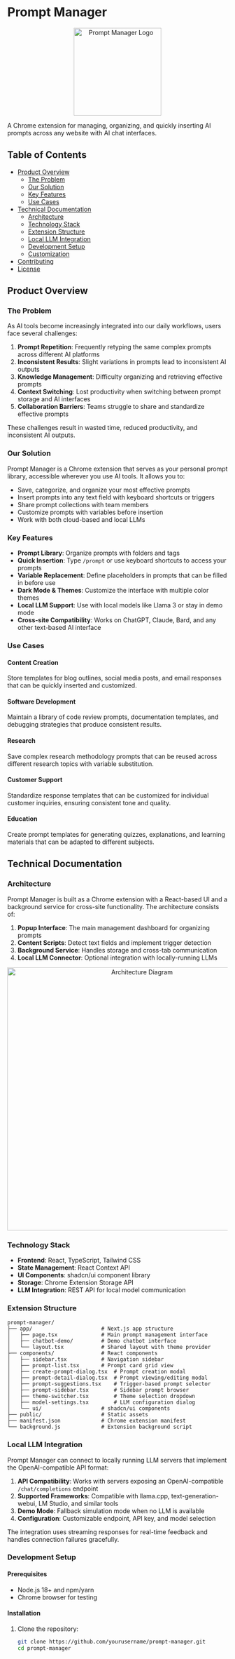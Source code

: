 # Prompt Manager

<p align="center">
  <img src="public/images/logo.png" alt="Prompt Manager Logo" width="200" />
</p>

A Chrome extension for managing, organizing, and quickly inserting AI prompts across any website with AI chat interfaces.

## Table of Contents

- [Product Overview](#product-overview)
  - [The Problem](#the-problem)
  - [Our Solution](#our-solution)
  - [Key Features](#key-features)
  - [Use Cases](#use-cases)
- [Technical Documentation](#technical-documentation)
  - [Architecture](#architecture)
  - [Technology Stack](#technology-stack)
  - [Extension Structure](#extension-structure)
  - [Local LLM Integration](#local-llm-integration)
  - [Development Setup](#development-setup)
  - [Customization](#customization)
- [Contributing](#contributing)
- [License](#license)

## Product Overview

### The Problem

As AI tools become increasingly integrated into our daily workflows, users face several challenges:

1. **Prompt Repetition**: Frequently retyping the same complex prompts across different AI platforms
2. **Inconsistent Results**: Slight variations in prompts lead to inconsistent AI outputs
3. **Knowledge Management**: Difficulty organizing and retrieving effective prompts
4. **Context Switching**: Lost productivity when switching between prompt storage and AI interfaces
5. **Collaboration Barriers**: Teams struggle to share and standardize effective prompts

These challenges result in wasted time, reduced productivity, and inconsistent AI outputs.

### Our Solution

Prompt Manager is a Chrome extension that serves as your personal prompt library, accessible wherever you use AI tools. It allows you to:

- Save, categorize, and organize your most effective prompts
- Insert prompts into any text field with keyboard shortcuts or triggers
- Share prompt collections with team members
- Customize prompts with variables before insertion
- Work with both cloud-based and local LLMs

### Key Features

- **Prompt Library**: Organize prompts with folders and tags
- **Quick Insertion**: Type `/prompt` or use keyboard shortcuts to access your prompts
- **Variable Replacement**: Define placeholders in prompts that can be filled in before use
- **Dark Mode & Themes**: Customize the interface with multiple color themes
- **Local LLM Support**: Use with local models like Llama 3 or stay in demo mode
- **Cross-site Compatibility**: Works on ChatGPT, Claude, Bard, and any other text-based AI interface

### Use Cases

#### Content Creation
Store templates for blog outlines, social media posts, and email responses that can be quickly inserted and customized.

#### Software Development
Maintain a library of code review prompts, documentation templates, and debugging strategies that produce consistent results.

#### Research
Save complex research methodology prompts that can be reused across different research topics with variable substitution.

#### Customer Support
Standardize response templates that can be customized for individual customer inquiries, ensuring consistent tone and quality.

#### Education
Create prompt templates for generating quizzes, explanations, and learning materials that can be adapted to different subjects.

## Technical Documentation

### Architecture

Prompt Manager is built as a Chrome extension with a React-based UI and a background service for cross-site functionality. The architecture consists of:

1. **Popup Interface**: The main management dashboard for organizing prompts
2. **Content Scripts**: Detect text fields and implement trigger detection
3. **Background Service**: Handles storage and cross-tab communication
4. **Local LLM Connector**: Optional integration with locally-running LLMs

<p align="center">
  <img src="public/images/architecture.png" alt="Architecture Diagram" width="600" />
</p>

### Technology Stack

- **Frontend**: React, TypeScript, Tailwind CSS
- **State Management**: React Context API
- **UI Components**: shadcn/ui component library
- **Storage**: Chrome Extension Storage API
- **LLM Integration**: REST API for local model communication

### Extension Structure

```
prompt-manager/
├── app/                      # Next.js app structure
│   ├── page.tsx              # Main prompt management interface
│   ├── chatbot-demo/         # Demo chatbot interface
│   └── layout.tsx            # Shared layout with theme provider
├── components/               # React components
│   ├── sidebar.tsx           # Navigation sidebar
│   ├── prompt-list.tsx       # Prompt card grid view
│   ├── create-prompt-dialog.tsx  # Prompt creation modal
│   ├── prompt-detail-dialog.tsx  # Prompt viewing/editing modal
│   ├── prompt-suggestions.tsx    # Trigger-based prompt selector
│   ├── prompt-sidebar.tsx        # Sidebar prompt browser
│   ├── theme-switcher.tsx        # Theme selection dropdown
│   ├── model-settings.tsx        # LLM configuration dialog
│   └── ui/                   # shadcn/ui components
├── public/                   # Static assets
├── manifest.json             # Chrome extension manifest
└── background.js             # Extension background script
```

### Local LLM Integration

Prompt Manager can connect to locally running LLM servers that implement the OpenAI-compatible API format:

1. **API Compatibility**: Works with servers exposing an OpenAI-compatible `/chat/completions` endpoint
2. **Supported Frameworks**: Compatible with llama.cpp, text-generation-webui, LM Studio, and similar tools
3. **Demo Mode**: Fallback simulation mode when no LLM is available
4. **Configuration**: Customizable endpoint, API key, and model selection

The integration uses streaming responses for real-time feedback and handles connection failures gracefully.

### Development Setup

#### Prerequisites

- Node.js 18+ and npm/yarn
- Chrome browser for testing

#### Installation

1. Clone the repository:
   ```bash
   git clone https://github.com/yourusername/prompt-manager.git
   cd prompt-manager